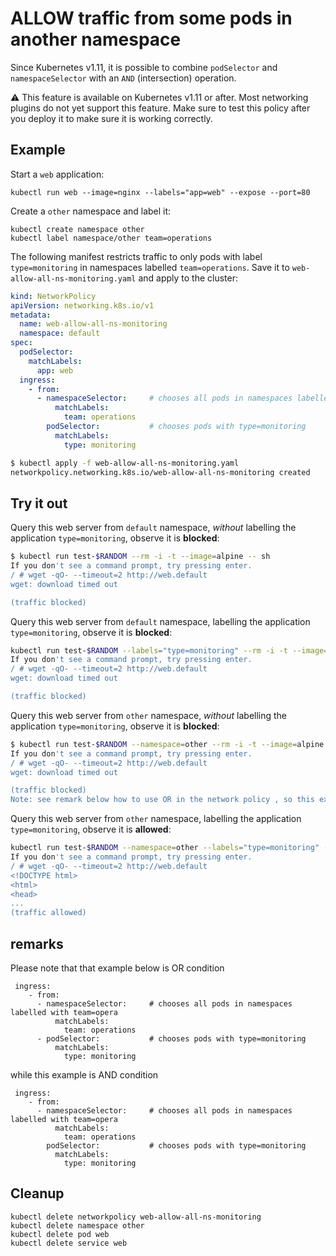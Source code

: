 # ALLOW traffic from some pods in another namespace

Since Kubernetes v1.11, it is possible to combine `podSelector` and `namespaceSelector`
with an `AND` (intersection) operation.

:warning: This feature is available on Kubernetes v1.11 or after.  Most networking
plugins do not yet support this feature. Make sure to test this policy after you
deploy it to make sure it is working correctly.

## Example

Start a `web` application:

    kubectl run web --image=nginx --labels="app=web" --expose --port=80

Create a `other` namespace and label it:

    kubectl create namespace other
    kubectl label namespace/other team=operations

The following manifest restricts traffic to only pods with label `type=monitoring` in namespaces labelled `team=operations`. Save it to `web-allow-all-ns-monitoring.yaml` and apply to the cluster:

```yaml
kind: NetworkPolicy
apiVersion: networking.k8s.io/v1
metadata:
  name: web-allow-all-ns-monitoring
  namespace: default
spec:
  podSelector:
    matchLabels:
      app: web
  ingress:
    - from:
      - namespaceSelector:     # chooses all pods in namespaces labelled with team=operations
          matchLabels:
            team: operations  
        podSelector:           # chooses pods with type=monitoring
          matchLabels:
            type: monitoring
```

```sh
$ kubectl apply -f web-allow-all-ns-monitoring.yaml
networkpolicy.networking.k8s.io/web-allow-all-ns-monitoring created
```

## Try it out

Query this web server from `default` namespace, *without* labelling the application `type=monitoring`, observe it is **blocked**:

```sh
$ kubectl run test-$RANDOM --rm -i -t --image=alpine -- sh
If you don't see a command prompt, try pressing enter.
/ # wget -qO- --timeout=2 http://web.default
wget: download timed out

(traffic blocked)
```

Query this web server from `default` namespace, labelling the application `type=monitoring`, observe it is **blocked**:

```sh
kubectl run test-$RANDOM --labels="type=monitoring" --rm -i -t --image=alpine -- sh
If you don't see a command prompt, try pressing enter.
/ # wget -qO- --timeout=2 http://web.default
wget: download timed out

(traffic blocked)
```

Query this web server from `other` namespace, *without* labelling the application `type=monitoring`, observe it is **blocked**:

```sh
$ kubectl run test-$RANDOM --namespace=other --rm -i -t --image=alpine -- sh
If you don't see a command prompt, try pressing enter.
/ # wget -qO- --timeout=2 http://web.default
wget: download timed out

(traffic blocked) 
Note: see remark below how to use OR in the network policy , so this example will work as well 
```

Query this web server from `other` namespace, labelling the application `type=monitoring`, observe it is **allowed**:

```sh
kubectl run test-$RANDOM --namespace=other --labels="type=monitoring" --rm -i -t --image=alpine -- sh
If you don't see a command prompt, try pressing enter.
/ # wget -qO- --timeout=2 http://web.default
<!DOCTYPE html>
<html>
<head>
...
(traffic allowed)
```

## remarks
Please note that that example below is OR condition 
```
 ingress:
    - from:
      - namespaceSelector:     # chooses all pods in namespaces labelled with team=opera
          matchLabels:
            team: operations
      - podSelector:           # chooses pods with type=monitoring
          matchLabels:
            type: monitoring
```            

while this example is AND condition 
```
 ingress:
    - from:
      - namespaceSelector:     # chooses all pods in namespaces labelled with team=opera
          matchLabels:
            team: operations
        podSelector:           # chooses pods with type=monitoring
          matchLabels:
            type: monitoring
```  

## Cleanup

    kubectl delete networkpolicy web-allow-all-ns-monitoring
    kubectl delete namespace other
    kubectl delete pod web
    kubectl delete service web
